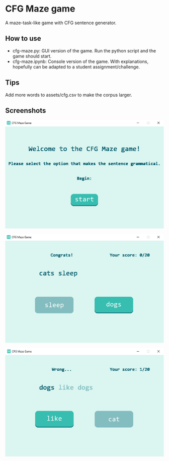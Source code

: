 # CFG Maze game

A maze-task-like game with CFG sentence generator. 

## How to use

- cfg-maze.py: GUI version of the game. Run the python script and the game should start. 
- cfg-maze.ipynb: Console version of the game. With explanations, hopefully can be adapted to a student assignment/challenge. 

## Tips

Add more words to assets/cfg.csv to make the corpus larger.

## Screenshots

![screenshot1](assets/screenshot1.png)

![screenshot2](assets/screenshot2.png)

![screenshot3](assets/screenshot3.png)